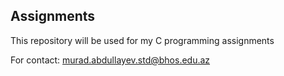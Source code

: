 ## Assignments

This repository will be used for my C programming assignments

For contact: [murad.abdullayev.std@bhos.edu.az](mailto:murad.abdullayev.std@bhos.edu.az)
